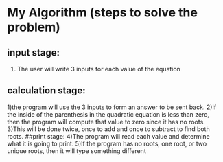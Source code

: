 # My Algorithm (steps to solve the problem)
## input stage: 
1) The user will write 3 inputs for each value of the equation
## calculation stage: 
1)the program will use the 3 inputs to form an answer to be sent back. 
2)If the inside of the parenthesis in the quadratic equation is less than zero, then the program will compute that value to zero since it has no roots. 
3)This will be done twice, once to add and once to subtract to find both roots.
##print stage: 
4)The program will read each value and determine what it is going to print. 
5)If the program has no roots, one root, or two unique roots, then it will type something different